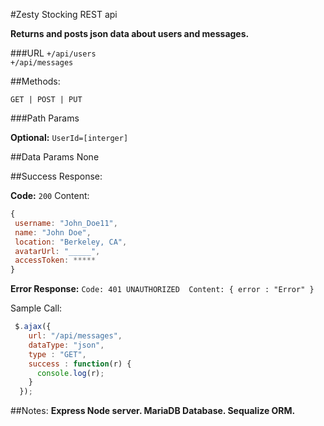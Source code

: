 #Zesty Stocking REST api 

**Returns and posts json data about users and messages.** 

###URL
`+/api/users`  
`+/api/messages`

##Methods:

`GET | POST | PUT`

###Path Params

**Optional:**
`UserId=[interger]`

##Data Params
None

##Success Response:

**Code:** `200` 
Content: 
```javascript
{ 
 username: "John_Doe11",
 name: "John Doe",
 location: "Berkeley, CA",
 avatarUrl: "_____",
 accessToken: *****
}
```

**Error Response:**
`Code: 401 UNAUTHORIZED 
Content: { error : "Error" }`

Sample Call:
```javascript
 $.ajax({
    url: "/api/messages",
    dataType: "json",
    type : "GET",
    success : function(r) {
      console.log(r);
    }
  });
```
##Notes:
**Express Node server. MariaDB Database. Sequalize ORM.** 
